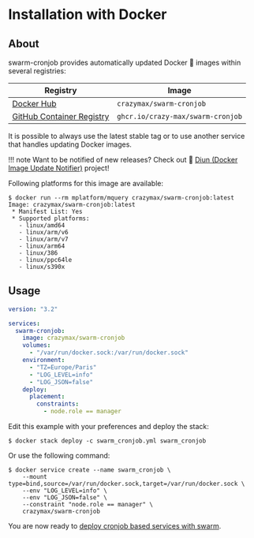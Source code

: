 # Installation with Docker

## About

swarm-cronjob provides automatically updated Docker :whale: images within several registries:

| Registry                                                                                         | Image                           |
|--------------------------------------------------------------------------------------------------|---------------------------------|
| [Docker Hub](https://hub.docker.com/r/crazymax/swarm-cronjob/)                             | `crazymax/swarm-cronjob`                 |
| [GitHub Container Registry](https://github.com/users/crazy-max/packages/container/package/swarm-cronjob)  | `ghcr.io/crazy-max/swarm-cronjob`        |

It is possible to always use the latest stable tag or to use another service that handles updating Docker images.

!!! note
    Want to be notified of new releases? Check out :bell: [Diun (Docker Image Update Notifier)](https://github.com/crazy-max/diun) project!

Following platforms for this image are available:

```shell
$ docker run --rm mplatform/mquery crazymax/swarm-cronjob:latest
Image: crazymax/swarm-cronjob:latest
 * Manifest List: Yes
 * Supported platforms:
   - linux/amd64
   - linux/arm/v6
   - linux/arm/v7
   - linux/arm64
   - linux/386
   - linux/ppc64le
   - linux/s390x
```

## Usage

```yaml
version: "3.2"

services:
  swarm-cronjob:
    image: crazymax/swarm-cronjob
    volumes:
      - "/var/run/docker.sock:/var/run/docker.sock"
    environment:
      - "TZ=Europe/Paris"
      - "LOG_LEVEL=info"
      - "LOG_JSON=false"
    deploy:
      placement:
        constraints:
          - node.role == manager
```

Edit this example with your preferences and deploy the stack:

```shell
$ docker stack deploy -c swarm_cronjob.yml swarm_cronjob
```

Or use the following command:

```shell
$ docker service create --name swarm_cronjob \
    --mount type=bind,source=/var/run/docker.sock,target=/var/run/docker.sock \
    --env "LOG_LEVEL=info" \
    --env "LOG_JSON=false" \
    --constraint "node.role == manager" \
    crazymax/swarm-cronjob
```

You are now ready to [deploy cronjob based services with swarm](../usage/get-started.md).
